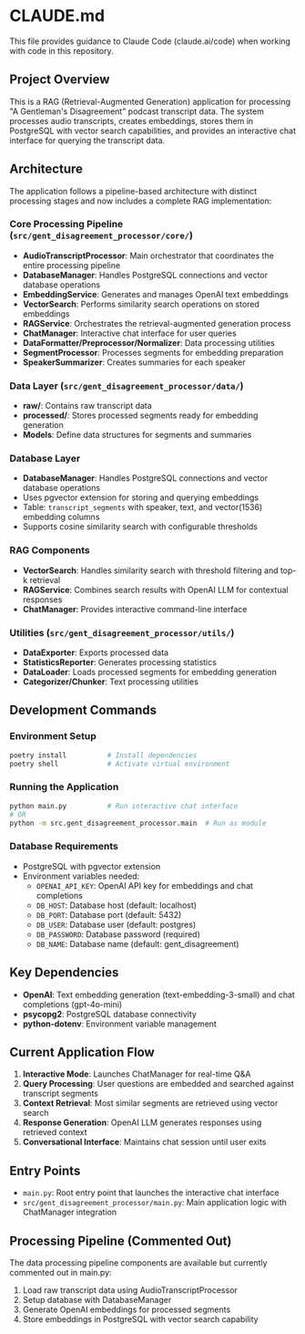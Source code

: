# CLAUDE.md

This file provides guidance to Claude Code (claude.ai/code) when working with code in this repository.

## Project Overview

This is a RAG (Retrieval-Augmented Generation) application for processing "A Gentleman's Disagreement" podcast transcript data. The system processes audio transcripts, creates embeddings, stores them in PostgreSQL with vector search capabilities, and provides an interactive chat interface for querying the transcript data.

## Architecture

The application follows a pipeline-based architecture with distinct processing stages and now includes a complete RAG implementation:

### Core Processing Pipeline (`src/gent_disagreement_processor/core/`)
- **AudioTranscriptProcessor**: Main orchestrator that coordinates the entire processing pipeline
- **DatabaseManager**: Handles PostgreSQL connections and vector database operations
- **EmbeddingService**: Generates and manages OpenAI text embeddings
- **VectorSearch**: Performs similarity search operations on stored embeddings
- **RAGService**: Orchestrates the retrieval-augmented generation process
- **ChatManager**: Interactive chat interface for user queries
- **DataFormatter/Preprocessor/Normalizer**: Data processing utilities
- **SegmentProcessor**: Processes segments for embedding preparation
- **SpeakerSummarizer**: Creates summaries for each speaker

### Data Layer (`src/gent_disagreement_processor/data/`)
- **raw/**: Contains raw transcript data
- **processed/**: Stores processed segments ready for embedding generation
- **Models**: Define data structures for segments and summaries

### Database Layer
- **DatabaseManager**: Handles PostgreSQL connections and vector database operations
- Uses pgvector extension for storing and querying embeddings
- Table: `transcript_segments` with speaker, text, and vector(1536) embedding columns
- Supports cosine similarity search with configurable thresholds

### RAG Components
- **VectorSearch**: Handles similarity search with threshold filtering and top-k retrieval
- **RAGService**: Combines search results with OpenAI LLM for contextual responses
- **ChatManager**: Provides interactive command-line interface

### Utilities (`src/gent_disagreement_processor/utils/`)
- **DataExporter**: Exports processed data
- **StatisticsReporter**: Generates processing statistics
- **DataLoader**: Loads processed segments for embedding generation
- **Categorizer/Chunker**: Text processing utilities

## Development Commands

### Environment Setup
```bash
poetry install          # Install dependencies
poetry shell            # Activate virtual environment
```

### Running the Application
```bash
python main.py          # Run interactive chat interface
# OR
python -m src.gent_disagreement_processor.main  # Run as module
```

### Database Requirements
- PostgreSQL with pgvector extension
- Environment variables needed:
  - `OPENAI_API_KEY`: OpenAI API key for embeddings and chat completions
  - `DB_HOST`: Database host (default: localhost)
  - `DB_PORT`: Database port (default: 5432)
  - `DB_USER`: Database user (default: postgres)
  - `DB_PASSWORD`: Database password (required)
  - `DB_NAME`: Database name (default: gent_disagreement)

## Key Dependencies
- **OpenAI**: Text embedding generation (text-embedding-3-small) and chat completions (gpt-4o-mini)
- **psycopg2**: PostgreSQL database connectivity
- **python-dotenv**: Environment variable management

## Current Application Flow
1. **Interactive Mode**: Launches ChatManager for real-time Q&A
2. **Query Processing**: User questions are embedded and searched against transcript segments
3. **Context Retrieval**: Most similar segments are retrieved using vector search
4. **Response Generation**: OpenAI LLM generates responses using retrieved context
5. **Conversational Interface**: Maintains chat session until user exits

## Entry Points
- `main.py`: Root entry point that launches the interactive chat interface
- `src/gent_disagreement_processor/main.py`: Main application logic with ChatManager integration

## Processing Pipeline (Commented Out)
The data processing pipeline components are available but currently commented out in main.py:
1. Load raw transcript data using AudioTranscriptProcessor
2. Setup database with DatabaseManager
3. Generate OpenAI embeddings for processed segments
4. Store embeddings in PostgreSQL with vector search capability